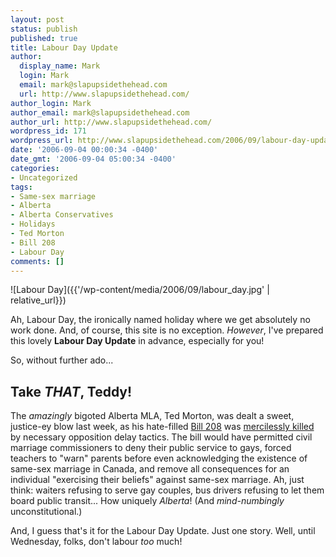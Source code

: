 ```yaml
---
layout: post
status: publish
published: true
title: Labour Day Update
author:
  display_name: Mark
  login: Mark
  email: mark@slapupsidethehead.com
  url: http://www.slapupsidethehead.com/
author_login: Mark
author_email: mark@slapupsidethehead.com
author_url: http://www.slapupsidethehead.com/
wordpress_id: 171
wordpress_url: http://www.slapupsidethehead.com/2006/09/labour-day-update/
date: '2006-09-04 00:00:34 -0400'
date_gmt: '2006-09-04 05:00:34 -0400'
categories:
- Uncategorized
tags:
- Same-sex marriage
- Alberta
- Alberta Conservatives
- Holidays
- Ted Morton
- Bill 208
- Labour Day
comments: []
---
```

![Labour Day]({{'/wp-content/media/2006/09/labour_day.jpg' | relative_url}})

Ah, Labour Day, the ironically named holiday where we get absolutely no work done. And, of course, this site is no exception. _However_, I've prepared this lovely **Labour Day Update** in advance, especially for you!

So, without further ado...

## Take _THAT_, Teddy!

The _amazingly_ bigoted Alberta MLA, Ted Morton, was dealt a sweet, justice-ey blow last week, as his hate-filled [Bill 208](http://www.slapupsidethehead.com/2006/08/bill-208-is-back/ "It's like nine different kinds of hate rolled into one!") was [mercilessly killed](http://www.canada.com/topics/news/politics/story.html?id=4db57e02-7bdd-48fc-88b5-de2a79c91744&k=34814 "Rest in pieces!") by necessary opposition delay tactics. The bill would have permitted civil marriage commissioners to deny their public service to gays, forced teachers to "warn" parents before even acknowledging the existence of same-sex marriage in Canada, and remove all consequences for an individual "exercising their beliefs" against same-sex marriage. Ah, just think: waiters refusing to serve gay couples, bus drivers refusing to let them board public transit... How uniquely _Alberta_! (And _mind-numbingly_ unconstitutional.)

And, I guess that's it for the Labour Day Update. Just one story. Well, until Wednesday, folks, don't labour _too_ much!


